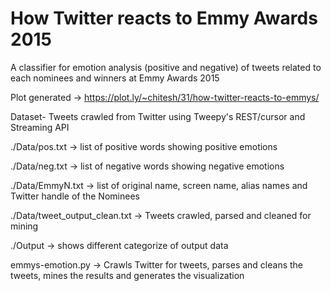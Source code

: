 # How Twitter reacts to Emmy Awards 2015

A classifier for emotion analysis (positive and negative) of tweets related to each nominees and winners at Emmy Awards 2015

Plot generated -> https://plot.ly/~chitesh/31/how-twitter-reacts-to-emmys/

Dataset- Tweets crawled from Twitter using Tweepy's REST/cursor and Streaming API

./Data/pos.txt -> list of positive words showing positive emotions

./Data/neg.txt -> list of negative words showing negative emotions

./Data/EmmyN.txt -> list of original name, screen name, alias names and Twitter handle  of the Nominees

./Data/tweet_output_clean.txt -> Tweets crawled, parsed and cleaned for mining

./Output -> shows different categorize of output data

emmys-emotion.py -> Crawls Twitter for tweets, parses and cleans the tweets, mines the results and generates the visualization 
